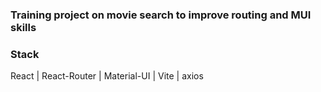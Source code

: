 ### Training project on movie search to improve routing and MUI skills
### Stack

React | React-Router | Material-UI | Vite | axios 
